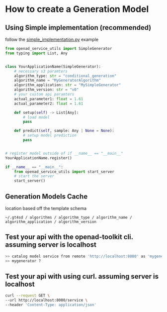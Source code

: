 # How to create a Generation Model

## Using Simple implementation (recommended)
follow the [simple_implementation.py](/examples/generation/simple_implementation.py) example


```python
from openad_service_utils import SimpleGenerator
from typing import List, Any


class YourApplicationName(SimpleGenerator):
    # necessary s3 paramters
    algorithm_type: str = "conditional_generation"
    algorithm_name = "MyGeneratorAlgorithm"
    algorithm_application: str = "MySimpleGenerator"
    algorithm_version: str = "v0"
    # your custom api paramters
    actual_parameter1: float = 1.61
    actual_parameter2: float = 1.61

    def setup(self) -> List[Any]:
        # load model
        pass

    def predict(self, sample: Any | None = None):
        # setup model prediction
        pass


# register model outside of if __name__ == "__main__"
YourApplicationName.register()

if __name__ == "__main__":
    from openad_service_utils import start_server
    # start the server
    start_server()
```

## Generation Models Cache

location based off the template schema

`~/.gt4sd / algorithms / algorithm_type / algorithm_name / algorithm_application / algorithm_version`


## Test your api with the openad-toolkit cli. assuming server is localhost
```bash
>> catalog model service from remote 'http://localhost:8080' as 'mygenerator'
>> mygenerator ?
```

## Test your api with using curl. assuming server is localhost
```bash
curl --request GET \
--url http://localhost:8080/service \
--header 'Content-Type: application/json'
```